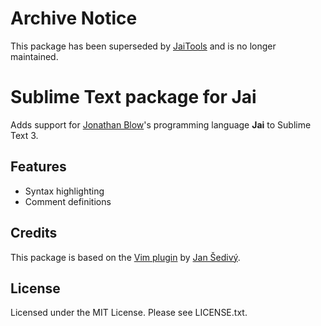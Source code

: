 # Archive Notice

This package has been superseded by [JaiTools](https://github.com/RobinWragg/JaiTools) and is no longer maintained.

# Sublime Text package for Jai

Adds support for [Jonathan Blow](https://twitter.com/Jonathan_Blow)'s programming language **Jai** to Sublime Text 3.

## Features

- Syntax highlighting
- Comment definitions

## Credits

This package is based on the [Vim plugin](https://github.com/jansedivy/jai.vim) by [Jan Šedivý](https://github.com/jansedivy).

## License

Licensed under the MIT License. Please see LICENSE.txt.
